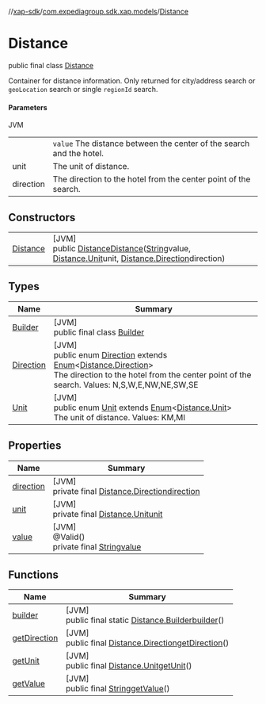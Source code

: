 //[xap-sdk](../../../index.md)/[com.expediagroup.sdk.xap.models](../index.md)/[Distance](index.md)

# Distance

public final class [Distance](index.md)

Container for distance information.  Only returned for city/address search or `geoLocation` search or single `regionId` search.

#### Parameters

JVM

| | |
|---|---|
|  | `value` The distance between the center of the search and the hotel. |
| unit | The unit of distance. |
| direction | The direction to the hotel from the center point of the search. |

## Constructors

| | |
|---|---|
| [Distance](-distance.md) | [JVM]<br>public [Distance](index.md)[Distance](-distance.md)([String](https://docs.oracle.com/javase/8/docs/api/java/lang/String.html)value, [Distance.Unit](-unit/index.md)unit, [Distance.Direction](-direction/index.md)direction) |

## Types

| Name | Summary |
|---|---|
| [Builder](-builder/index.md) | [JVM]<br>public final class [Builder](-builder/index.md) |
| [Direction](-direction/index.md) | [JVM]<br>public enum [Direction](-direction/index.md) extends [Enum](https://docs.oracle.com/javase/8/docs/api/java/lang/Enum.html)&lt;[Distance.Direction](-direction/index.md)&gt;<br>The direction to the hotel from the center point of the search. Values: N,S,W,E,NW,NE,SW,SE |
| [Unit](-unit/index.md) | [JVM]<br>public enum [Unit](-unit/index.md) extends [Enum](https://docs.oracle.com/javase/8/docs/api/java/lang/Enum.html)&lt;[Distance.Unit](-unit/index.md)&gt;<br>The unit of distance. Values: KM,MI |

## Properties

| Name | Summary |
|---|---|
| [direction](index.md#-2019318012%2FProperties%2F699445674) | [JVM]<br>private final [Distance.Direction](-direction/index.md)[direction](index.md#-2019318012%2FProperties%2F699445674) |
| [unit](index.md#-425705197%2FProperties%2F699445674) | [JVM]<br>private final [Distance.Unit](-unit/index.md)[unit](index.md#-425705197%2FProperties%2F699445674) |
| [value](index.md#608351314%2FProperties%2F699445674) | [JVM]<br>@Valid()<br>private final [String](https://docs.oracle.com/javase/8/docs/api/java/lang/String.html)[value](index.md#608351314%2FProperties%2F699445674) |

## Functions

| Name | Summary |
|---|---|
| [builder](builder.md) | [JVM]<br>public final static [Distance.Builder](-builder/index.md)[builder](builder.md)() |
| [getDirection](get-direction.md) | [JVM]<br>public final [Distance.Direction](-direction/index.md)[getDirection](get-direction.md)() |
| [getUnit](get-unit.md) | [JVM]<br>public final [Distance.Unit](-unit/index.md)[getUnit](get-unit.md)() |
| [getValue](get-value.md) | [JVM]<br>public final [String](https://docs.oracle.com/javase/8/docs/api/java/lang/String.html)[getValue](get-value.md)() |

